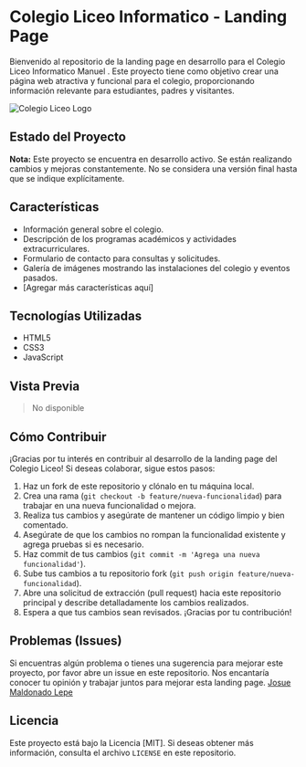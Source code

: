 # Colegio Liceo Informatico - Landing Page

Bienvenido al repositorio de la landing page en desarrollo para el Colegio Liceo Informatico Manuel . Este proyecto tiene como objetivo crear una página web atractiva y funcional para el colegio, proporcionando información relevante para estudiantes, padres y visitantes.

![Colegio Liceo Logo](/img/Menu.svg)

## Estado del Proyecto

**Nota:** Este proyecto se encuentra en desarrollo activo. Se están realizando cambios y mejoras constantemente. No se considera una versión final hasta que se indique explícitamente.

## Características

-   Información general sobre el colegio.
-   Descripción de los programas académicos y actividades extracurriculares.
-   Formulario de contacto para consultas y solicitudes.
-   Galería de imágenes mostrando las instalaciones del colegio y eventos pasados.
-   [Agregar más características aquí]

## Tecnologías Utilizadas

-   HTML5
-   CSS3
-   JavaScript


## Vista Previa

> No disponible

## Cómo Contribuir

¡Gracias por tu interés en contribuir al desarrollo de la landing page del Colegio Liceo! Si deseas colaborar, sigue estos pasos:

1.  Haz un fork de este repositorio y clónalo en tu máquina local.
2.  Crea una rama (`git checkout -b feature/nueva-funcionalidad`) para trabajar en una nueva funcionalidad o mejora.
3.  Realiza tus cambios y asegúrate de mantener un código limpio y bien comentado.
4.  Asegúrate de que los cambios no rompan la funcionalidad existente y agrega pruebas si es necesario.
5.  Haz commit de tus cambios (`git commit -m 'Agrega una nueva funcionalidad'`).
6.  Sube tus cambios a tu repositorio fork (`git push origin feature/nueva-funcionalidad`).
7.  Abre una solicitud de extracción (pull request) hacia este repositorio principal y describe detalladamente los cambios realizados.
8.  Espera a que tus cambios sean revisados. ¡Gracias por tu contribución!

## Problemas (Issues)

Si encuentras algún problema o tienes una sugerencia para mejorar este proyecto, por favor abre un issue en este repositorio. Nos encantaría conocer tu opinión y trabajar juntos para mejorar esta landing page.
[Josue Maldonado Lepe](https://jos-mlp.github.io/)

## Licencia

Este proyecto está bajo la Licencia [MIT]. Si deseas obtener más información, consulta el archivo `LICENSE` en este repositorio.